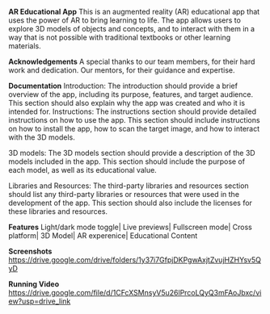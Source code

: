 **AR Educational App**
This is an augmented reality (AR) educational app that uses the power of AR to bring learning to life. The app allows users to explore 3D models of objects and concepts, and to interact with them in a way that is not possible with traditional textbooks or other learning materials.

**Acknowledgements**
A special thanks to our team members, for their hard work and dedication. Our mentors, for their guidance and expertise.

**Documentation**
Introduction: The introduction should provide a brief overview of the app, including its purpose, features, and target audience. This section should also explain why the app was created and who it is intended for. Instructions: The instructions section should provide detailed instructions on how to use the app. This section should include instructions on how to install the app, how to scan the target image, and how to interact with the 3D models.

3D models: The 3D models section should provide a description of the 3D models included in the app. This section should include the purpose of each model, as well as its educational value.

Libraries and Resources: The third-party libraries and resources section should list any third-party libraries or resources that were used in the development of the app. This section should also include the licenses for these libraries and resources.

**Features**
Light/dark mode toggle|
Live previews|
Fullscreen mode|
Cross platform|
3D Model|
AR experenice|
Educational Content

**Screenshots**
https://drive.google.com/drive/folders/1y37i7GfpjDKPgwAxjtZvujHZHYsv5QyD

**Running Video**
https://drive.google.com/file/d/1CFcXSMnsyV5u26lPrcoLQyQ3mFAoJbxc/view?usp=drive_link
